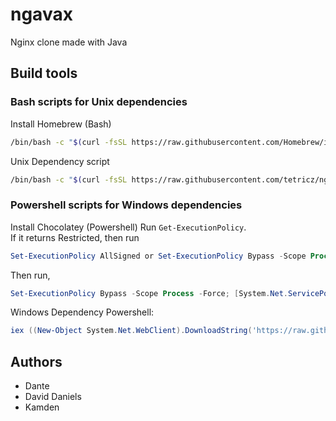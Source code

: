 # ngavax

Nginx clone made with Java

## Build tools

### Bash scripts for Unix dependencies

Install Homebrew (Bash)

```bash
/bin/bash -c "$(curl -fsSL https://raw.githubusercontent.com/Homebrew/install/HEAD/install.sh)"
```

Unix Dependency script

```bash
/bin/bash -c "$(curl -fsSL https://raw.githubusercontent.com/tetricz/ngavax/master/dependency.sh)"
```

### Powershell scripts for Windows dependencies

Install Chocolatey (Powershell) Run `Get-ExecutionPolicy`.  
If it returns Restricted, then run

```powershell
Set-ExecutionPolicy AllSigned or Set-ExecutionPolicy Bypass -Scope Process
```

Then run,

```powershell
Set-ExecutionPolicy Bypass -Scope Process -Force; [System.Net.ServicePointManager]::SecurityProtocol = [System.Net.ServicePointManager]::SecurityProtocol -bor 3072; iex ((New-Object System.Net.WebClient).DownloadString('https://chocolatey.org/install.ps1'))
```

Windows Dependency Powershell:

```powershell
iex ((New-Object System.Net.WebClient).DownloadString('https://raw.githubusercontent.com/tetricz/ngavax/master/dependency.ps1'))
```

## Authors

* Dante
* David Daniels
* Kamden
